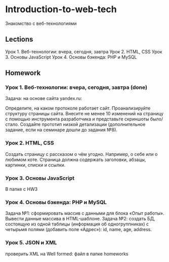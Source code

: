 ﻿# Introduction-to-web-tech
Знакомство с веб-технологиями
## Lections
Урок 1. Веб-технологии: вчера, сегодня, завтра
Урок 2. HTML, CSS
Урок 3. Основы JavaScript
Урок 4. Основы бэкенда: PHP и MySQL


## Homework
### Урок 1. Веб-технологии: вчера, сегодня, завтра (done)
Задача: на основе сайта yandex.ru:

Определите, на каком протоколе работает сайт.
Проанализируйте структуру страницы сайта.
Внесите не менее 10 изменений на страницу с помощью инструмента разработчика и представьте скриншоты было/стало.
Создайте прототип низкой детализации (дополнительное задание, если на семинаре дошли до задания №8).

### Урок 2. HTML, CSS
Создать страницу с рассказом о чём угодно. Например, о себе или о любимом коте.
Страница должна содержать заголовки, абзацы, картинки, списки и ссылки.

### Урок 3. Основы JavaScript
В папке с HW3

### Урок 4. Основы бэкенда: PHP и MySQL
Задача №1: сформировать массив с данными для блока «Опыт работы».
Вывести данные массива в HTML-шаблоне.
Задача №2: создать БД, состоящую из одной таблицы (информация об одногруппниках) с четырьмя полями (добавить поле «Адрес»): id, name, age, address.

### Урок 5. JSON и XML
проверить XML на Well formed: файл в папке homeworks